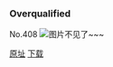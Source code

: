 ### Overqualified
No.408
![图片不见了~~~](https://imgs.xkcd.com/comics/overqualified.png)

[原址](https://xkcd.com//408) [下载](https://imgs.xkcd.com/comics/overqualified.png)


